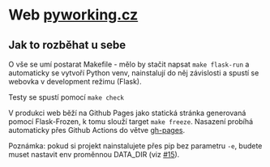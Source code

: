Web [pyworking.cz](https://pyworking.cz/)
=========================================

Jak to rozběhat u sebe
----------------------

O vše se umí postarat Makefile - mělo by stačit napsat `make flask-run` a automaticky se vytvoří Python venv, nainstalují do něj závislosti a spustí se webovka v development režimu (Flask).

Testy se spustí pomocí `make check`

V produkci web běží na Github Pages jako statická stránka generovaná pomocí Flask-Frozen, k tomu slouží target `make freeze`. Nasazení probíhá automaticky přes Github Actions do větve [gh-pages](https://github.com/pyvec/pyworking.cz/tree/gh-pages).

Poznámka: pokud si projekt nainstalujete přes pip bez parametru `-e`, budete muset nastavit env proměnnou DATA_DIR (viz [#15](https://github.com/pyvec/pyworking.cz/issues/15)).
